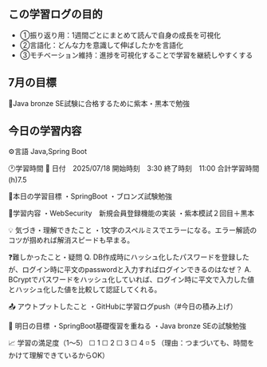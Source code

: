 ## この学習ログの目的
* ①振り返り用：1週間ごとにまとめて読んで自身の成長を可視化
* ②言語化：どんな力を意識して伸ばしたかを言語化
* ③モチベーション維持：進捗を可視化することで学習を継続しやすくする

## 7月の目標
📝Java bronze SE試験に合格するために紫本・黒本で勉強

## 今日の学習内容
⚙️言語 Java,Spring Boot

🕐学習時間
📅 日付　2025/07/18
開始時刻　3:30
終了時刻　11:00
合計学習時間(h)7.5

🎯本日の学習目標
・SpringBoot
・ブロンズ試験勉強

📝学習内容
・WebSecurity　新規会員登録機能の実装
・紫本模試２回目＋黒本

💡 気づき・理解できたこと
・1文字のスペルミスでエラーになる。エラー解読のコツが掴めれば解消スピードも早まる。

❓難しかったこと・疑問
Q. DB作成時にハッシュ化したパスワードを登録したが、ログイン時に平文のpasswordと入力すればログインできるのはなぜ？
A. BCryptでパスワードをハッシュ化していれば、ログイン時に平文で入力した値とハッシュ化した値を比較して認証してくれる。

📤 アウトプットしたこと
・GitHubに学習ログpush（#今日の積み上げ）

🌱 明日の目標
・SpringBoot基礎復習を重ねる
・Java bronze SEの試験勉強

📈 学習の満足度（1〜5）
☐ 1 ☐ 2 ☐ 3 ☐ 4 ◽️ 5
（理由：つまづいても、時間をかけて理解できているからOK）